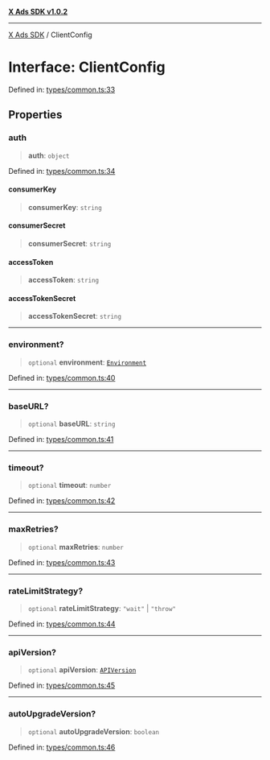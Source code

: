 [**X Ads SDK v1.0.2**](../README.md)

***

[X Ads SDK](../globals.md) / ClientConfig

# Interface: ClientConfig

Defined in: [types/common.ts:33](https://github.com/kage1020/x-ads-sdk/blob/main/src/types/common.ts#L33)

## Properties

### auth

> **auth**: `object`

Defined in: [types/common.ts:34](https://github.com/kage1020/x-ads-sdk/blob/main/src/types/common.ts#L34)

#### consumerKey

> **consumerKey**: `string`

#### consumerSecret

> **consumerSecret**: `string`

#### accessToken

> **accessToken**: `string`

#### accessTokenSecret

> **accessTokenSecret**: `string`

***

### environment?

> `optional` **environment**: [`Environment`](../enumerations/Environment.md)

Defined in: [types/common.ts:40](https://github.com/kage1020/x-ads-sdk/blob/main/src/types/common.ts#L40)

***

### baseURL?

> `optional` **baseURL**: `string`

Defined in: [types/common.ts:41](https://github.com/kage1020/x-ads-sdk/blob/main/src/types/common.ts#L41)

***

### timeout?

> `optional` **timeout**: `number`

Defined in: [types/common.ts:42](https://github.com/kage1020/x-ads-sdk/blob/main/src/types/common.ts#L42)

***

### maxRetries?

> `optional` **maxRetries**: `number`

Defined in: [types/common.ts:43](https://github.com/kage1020/x-ads-sdk/blob/main/src/types/common.ts#L43)

***

### rateLimitStrategy?

> `optional` **rateLimitStrategy**: `"wait"` \| `"throw"`

Defined in: [types/common.ts:44](https://github.com/kage1020/x-ads-sdk/blob/main/src/types/common.ts#L44)

***

### apiVersion?

> `optional` **apiVersion**: [`APIVersion`](../enumerations/APIVersion.md)

Defined in: [types/common.ts:45](https://github.com/kage1020/x-ads-sdk/blob/main/src/types/common.ts#L45)

***

### autoUpgradeVersion?

> `optional` **autoUpgradeVersion**: `boolean`

Defined in: [types/common.ts:46](https://github.com/kage1020/x-ads-sdk/blob/main/src/types/common.ts#L46)
